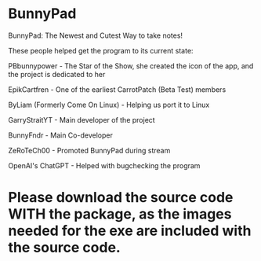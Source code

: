 # BunnyPad
BunnyPad: The Newest and Cutest Way to take notes!


These people helped get the program to its current state:

PBbunnypower - The Star of the Show, she created the icon of the app, and the project is dedicated to her

EpikCartfren - One of the earliest CarrotPatch (Beta Test) members

ByLiam (Formerly Come On Linux) - Helping us port it to Linux

GarryStraitYT - Main developer of the project

BunnyFndr - Main Co-developer

ZeRoTeCh00 - Promoted BunnyPad during stream

OpenAI's ChatGPT - Helped with bugchecking the program

# Please download the source code WITH the package, as the images needed for the exe are included with the source code.
